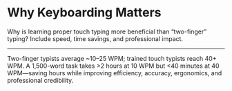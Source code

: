 # Why Keyboarding Matters

Why is learning proper touch typing more beneficial than “two-finger” typing? Include speed, time savings, and professional impact.

---

Two-finger typists average ~10–25 WPM; trained touch typists reach 40+ WPM. A 1,500-word task takes >2 hours at 10 WPM but <40 minutes at 40 WPM—saving hours while improving efficiency, accuracy, ergonomics, and professional credibility.